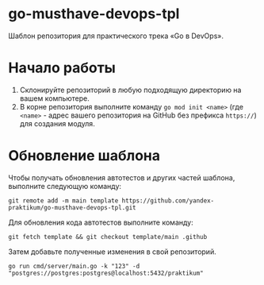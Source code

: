 # go-musthave-devops-tpl

Шаблон репозитория для практического трека «Go в DevOps».

# Начало работы

1. Склонируйте репозиторий в любую подходящую директорию на вашем компьютере.
2. В корне репозитория выполните команду `go mod init <name>` (где `<name>` - адрес вашего репозитория на GitHub без префикса `https://`) для создания модуля.

# Обновление шаблона

Чтобы получать обновления автотестов и других частей шаблона, выполните следующую команду:

```
git remote add -m main template https://github.com/yandex-praktikum/go-musthave-devops-tpl.git
```

Для обновления кода автотестов выполните команду:

```
git fetch template && git checkout template/main .github
```

Затем добавьте полученные изменения в свой репозиторий.


`go run cmd/server/main.go -k "123" -d "postgres://postgres:postgres@localhost:5432/praktikum"`
